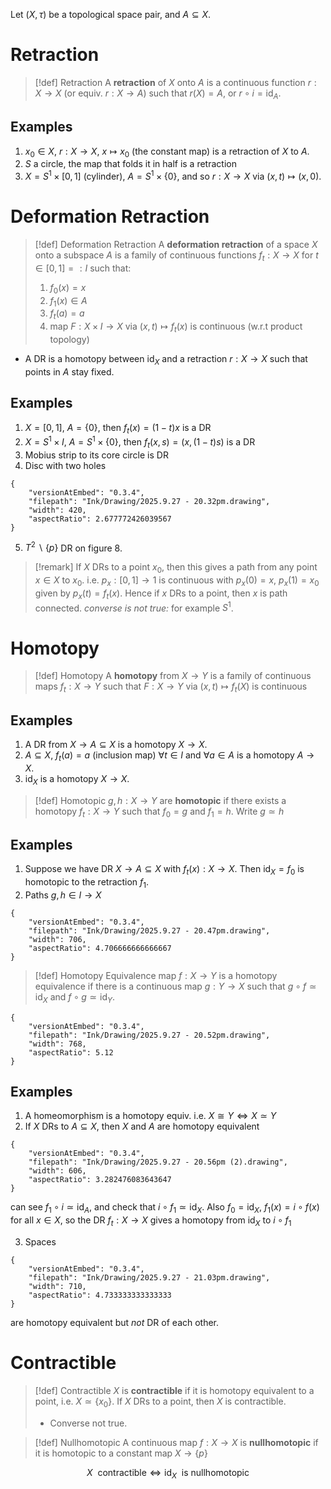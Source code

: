 Let $(X,\tau)$ be a topological space pair, and $A \subseteq X$.

# Retraction

>[!def] Retraction
>A **retraction** of $X$ onto $A$ is a continuous function $r:X \to X$ (or equiv. $r: X\to A$) such that $r(X)=A$, or $r \circ i = \text{id}_A$.

## Examples

1. $x_0 \in X$, $r:X \to X, \: x \mapsto x_0$ (the constant map) is a retraction of $X$ to $A.$
2. $S$ a circle, the map that folds it in half is a retraction
3. $X = S^1 \times [0,1]$ (cylinder), $A = S^1 \times \{0\}$, and so $r:X \to X$ via $(x,t) \mapsto (x,0)$.


# Deformation Retraction

>[!def] Deformation Retraction
>A **deformation retraction** of a space $X$ onto a subspace $A$ is a family of continuous functions $f_t:X \to X$ for $t \in [0,1]=:I$ such that:
>1. $f_0(x)=x$
>2. $f_1(x)\in A$
>3. $f_t(a)=a$
>4. map $F:X \times I \to X$ via $(x,t) \mapsto f_t(x)$ is continuous (w.r.t product topology)

- A DR is a homotopy between $\text{id}_X$ and a retraction $r:X\to X$ such that points in $A$ stay fixed.

## Examples

1. $X = [0,1]$, $A= \{0\}$, then $f_t(x) = (1-t)x$ is a DR
2. $X = S^1 \times I$, $A = S^1\times \{0\}$, then $f_t(x,s) = (x,(1-t)s)$ is a DR
3. Mobius strip to its core circle is DR
4. Disc with two holes
```handdrawn-ink
{
	"versionAtEmbed": "0.3.4",
	"filepath": "Ink/Drawing/2025.9.27 - 20.32pm.drawing",
	"width": 420,
	"aspectRatio": 2.677772426039567
}
```
5. $T^2\backslash\{p\}$ DR on figure 8.

>[!remark] 
>If $X$ DRs to a point $x_0$, then this gives a path from any point $x \in X$ to $x_0$. i.e. $p_x:[0,1]\to 1$ is continuous with $p_x(0) = x$, $p_x(1)=x_0$ given by $p_x(t)=f_t(x)$.
>Hence if $x$ DRs to a point, then $x$ is path connected. 
>*converse is not true:* for example $S^1$.


# Homotopy

>[!def] Homotopy
>A **homotopy** from $X \to Y$ is a family of continuous maps $f_t:X \to Y$ such that $F:X\to Y$ via $(x,t) \mapsto f_t(X)$ is continuous

## Examples

1. A DR from $X\to A \subseteq X$ is a homotopy $X\to X$.
2. $A \subseteq X$, $f_t(a)=a$ (inclusion map) $\forall t \in I$ and $\forall a \in A$ is a homotopy $A \to X$.
3. $\text{id}_X$ is a homotopy $X \to X$.


>[!def] Homotopic
>$g,h: X \to Y$ are **homotopic** if there exists a homotopy $f_t:X\to Y$ such that $f_0 = g$ and $f_1 = h$. Write $g \simeq h$

## Examples

1. Suppose we have DR $X \to A \subseteq X$ with $f_t(x):X \to X$. Then $\text{id}_X = f_0$ is homotopic to the retraction $f_1$.
2. Paths $g,h\in I \to X$
```handdrawn-ink
{
	"versionAtEmbed": "0.3.4",
	"filepath": "Ink/Drawing/2025.9.27 - 20.47pm.drawing",
	"width": 706,
	"aspectRatio": 4.706666666666667
}
```

>[!def] Homotopy Equivalence
>map $f:X\to Y$ is a homotopy equivalence if there is a continuous map $g:Y \to X$ such that $g \circ f \simeq \text{id}_X$ and $f \circ g \simeq \text{id}_Y$.
```handdrawn-ink
{
	"versionAtEmbed": "0.3.4",
	"filepath": "Ink/Drawing/2025.9.27 - 20.52pm.drawing",
	"width": 768,
	"aspectRatio": 5.12
}
```
## Examples

1. A homeomorphism is a homotopy equiv. i.e. $X \cong Y \iff X \simeq Y$
2. If $X$ DRs to $A \subseteq X$, then $X$ and $A$ are homotopy equivalent
```handdrawn-ink
{
	"versionAtEmbed": "0.3.4",
	"filepath": "Ink/Drawing/2025.9.27 - 20.56pm (2).drawing",
	"width": 606,
	"aspectRatio": 3.282476083643647
}
```
can see $f_1 \circ i \simeq \text{id}_A$, and check that $i \circ f_1 \simeq \text{id}_X$. Also $f_0 = \text{id}_X$, $f_1(x) = i \circ f(x)$ for all $x \in X$, so the DR $f_t:X \to X$ gives a homotopy from $\text{id}_X$ to $i \circ f_1$

3. Spaces
```handdrawn-ink
{
	"versionAtEmbed": "0.3.4",
	"filepath": "Ink/Drawing/2025.9.27 - 21.03pm.drawing",
	"width": 710,
	"aspectRatio": 4.733333333333333
}
```
are homotopy equivalent but *not* DR of each other.


# Contractible

>[!def] Contractible
>$X$ is **contractible** if it is homotopy equivalent to a point, i.e. $X \simeq \{x_0\}$. 
>If $X$ DRs to a point, then $X$ is contractible. 
>- Converse not true.

>[!def] Nullhomotopic
>A continuous map $f:X\to X$ is **nullhomotopic** if it is homotopic to a constant map $X \to \{p\}$

$$X \:\:\text{contractible} \iff \text{id}_X\:\:\text{is nullhomotopic} $$


